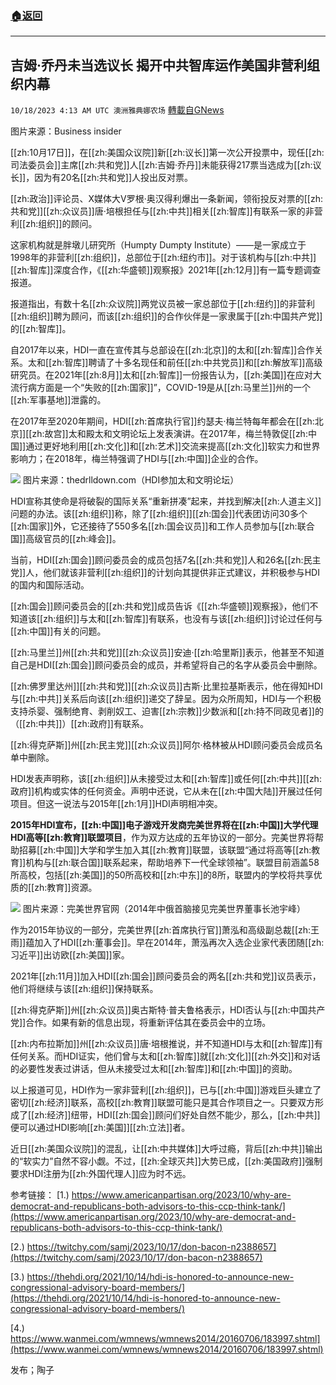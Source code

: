 ###  [:house:返回](README.md)
---


## 吉姆·乔丹未当选议长  揭开中共智库运作美国非营利组织内幕
`10/18/2023 4:13 AM UTC 澳洲雅典娜农场` [轉載自GNews](https://gnews.org/articles/1847965)

图片来源：Business insider

[[zh:10月17日]]，在[[zh:美国众议院]]新[[zh:议长]]第一次公开投票中，现任[[zh:司法委员会]]主席[[zh:共和党]]人[[zh:吉姆·乔丹]]未能获得217票当选成为[[zh:议长]]，因为有20名[[zh:共和党]]人投出反对票。

[[zh:政治]]评论员、X媒体大V罗根·奥汉得利爆出一条新闻，领衔投反对票的[[zh:共和党]][[zh:众议员]]唐·培根担任与[[zh:中共]]相关[[zh:智库]]有联系一家的非营利[[zh:组织]]的顾问。

这家机构就是胖墩儿研究所（Humpty Dumpty Institute）——是一家成立于1998年的非营利[[zh:组织]]，总部位于[[zh:纽约市]]。对于该机构与[[zh:中共]][[zh:智库]]深度合作，《[[zh:华盛顿]]观察报》2021年[[zh:12月]]有一篇专题调查报道。 

报道指出，有数十名[[zh:众议院]]两党议员被一家总部位于[[zh:纽约]]的非营利[[zh:组织]]聘为顾问，而该[[zh:组织]]的合作伙伴是一家隶属于[[zh:中国共产党]]的[[zh:智库]]。

自2017年以来，HDI一直在宣传其与总部设在[[zh:北京]]的太和[[zh:智库]]合作关系。太和[[zh:智库]]聘请了十多名现任和前任[[zh:中共党员]]和[[zh:解放军]]高级研究员。在2021年[[zh:8月]]太和[[zh:智库]]一份报告认为，[[zh:美国]]在应对大流行病方面是一个“失败的[[zh:国家]]”，COVID-19是从[[zh:马里兰]]州的一个[[zh:军事基地]]泄露的。

在2017年至2020年期间，HDI[[zh:首席执行官]]约瑟夫·梅兰特每年都会在[[zh:北京]][[zh:故宫]]太和殿太和文明论坛上发表演讲。在2017年，梅兰特敦促[[zh:中国]]通过更好地利用[[zh:文化]]和[[zh:艺术]]交流来提高[[zh:文化]]软实力和世界影响力；在2018年，梅兰特强调了HDI与[[zh:中国]]企业的合作。

![](https://i.imgur.com/JN8g7J8.png) 图片来源：thedrlldown.com（HDI参加太和文明论坛）  

HDI宣称其使命是将破裂的国际关系“重新拼凑”起来，并找到解决[[zh:人道主义]]问题的办法。该[[zh:组织]]称，除了[[zh:组织]][[zh:国会]]代表团访问30多个[[zh:国家]]外，它还接待了550多名[[zh:国会议员]]和工作人员参加与[[zh:联合国]]高级官员的[[zh:峰会]]。

当前，HDI[[zh:国会]]顾问委员会的成员包括7名[[zh:共和党]]人和26名[[zh:民主党]]人，他们就该非营利[[zh:组织]]的计划向其提供非正式建议，并积极参与HDI的国内和国际活动。

[[zh:国会]]顾问委员会的[[zh:共和党]]成员告诉《[[zh:华盛顿]]观察报》，他们不知道该[[zh:组织]]与太和[[zh:智库]]有联系，也没有与该[[zh:组织]]讨论过任何与[[zh:中国]]有关的问题。

[[zh:马里兰]]州[[zh:共和党]][[zh:众议员]]安迪·[[zh:哈里斯]]表示，他甚至不知道自己是HDI[[zh:国会]]顾问委员会的成员，并希望将自己的名字从委员会中删除。

[[zh:佛罗里达州]][[zh:共和党]][[zh:众议员]]古斯·比里拉基斯表示，他在得知HDI与[[zh:中共]]关系后向该[[zh:组织]]递交了辞呈。因为众所周知，HDI与一个积极支持杀婴、强制绝育、剥削奴工、迫害[[zh:宗教]]少数派和[[zh:持不同政见者]]的（[[zh:中共]]）[[zh:政府]]有联系。

[[zh:得克萨斯]]州[[zh:民主党]][[zh:众议员]]阿尔·格林被从HDI顾问委员会成员名单中删除。

HDI发表声明称，该[[zh:组织]]从未接受过太和[[zh:智库]]或任何[[zh:中共]][[zh:政府]]机构或实体的任何资金。声明中还说，它从未在[[zh:中国大陆]]开展过任何项目。但这一说法与2015年[[zh:1月]]HDI声明相冲突。

**2015年HDI宣布，[[zh:中国]]电子游戏开发商完美世界将在[[zh:中国]]大学代理HDI高等[[zh:教育]]联盟项目**，作为双方达成的五年协议的一部分。完美世界将帮助招募[[zh:中国]]大学和学生加入其[[zh:教育]]联盟，该联盟“通过将高等[[zh:教育]]机构与[[zh:联合国]]联系起来，帮助培养下一代全球领袖”。联盟目前涵盖58所高校，包括[[zh:美国]]的50所高校和[[zh:中东]]的8所，联盟内的学校将共享优质的[[zh:教育]]资源。

![](https://i.imgur.com/CpaGiSw.png) 图片来源：完美世界官网（2014年中俄首脑接见完美世界董事长池宇峰）  

作为2015年协议的一部分，完美世界[[zh:首席执行官]]萧泓和高级副总裁[[zh:王雨]]蕴加入了HDI[[zh:董事会]]。早在2014年，萧泓再次入选企业家代表团随[[zh:习近平]]出访欧[[zh:美国]]家。

2021年[[zh:11月]]加入HDI[[zh:国会]]顾问委员会的两名[[zh:共和党]]议员表示，他们将继续与该[[zh:组织]]保持联系。

[[zh:得克萨斯]]州[[zh:众议员]]奥古斯特·普夫鲁格表示，HDI否认与[[zh:中国共产党]]合作。如果有新的信息出现，将重新评估其在委员会中的立场。

[[zh:内布拉斯加]]州[[zh:众议员]]唐·培根推说，并不知道HDI与太和[[zh:智库]]有任何关系。而HDI证实，他们曾与太和[[zh:智库]]就[[zh:文化]][[zh:外交]]和对话的必要性发表过讲话，但从未接受过太和[[zh:智库]]和[[zh:中国]]的资助。

以上报道可见，HDI作为一家非营利[[zh:组织]]，已与[[zh:中国]]游戏巨头建立了密切[[zh:经济]]联系，高校[[zh:教育]]联盟可能只是其合作项目之一。只要双方形成了[[zh:经济]]纽带，HDI[[zh:国会]]顾问们好处自然不能少，那么，[[zh:中共]]便可以通过HDI影响[[zh:美国]][[zh:立法]]者。

近日[[zh:美国众议院]]的混乱，让[[zh:中共媒体]]大呼过瘾，背后[[zh:中共]]输出的“软实力”自然不容小觑。不过，[[zh:全球灭共]]大势已成，[[zh:美国政府]]强制要求HDI注册为[[zh:外国代理人]]应为时不远。

参考链接：
[1.) https://www.americanpartisan.org/2023/10/why-are-democrat-and-republicans-both-advisors-to-this-ccp-think-tank/](https://www.americanpartisan.org/2023/10/why-are-democrat-and-republicans-both-advisors-to-this-ccp-think-tank/)  

[2.) https://twitchy.com/samj/2023/10/17/don-bacon-n2388657](https://twitchy.com/samj/2023/10/17/don-bacon-n2388657)  

[3.) https://thehdi.org/2021/10/14/hdi-is-honored-to-announce-new-congressional-advisory-board-members/](https://thehdi.org/2021/10/14/hdi-is-honored-to-announce-new-congressional-advisory-board-members/)  

[4.) https://www.wanmei.com/wmnews/wmnews2014/20160706/183997.shtml](https://www.wanmei.com/wmnews/wmnews2014/20160706/183997.shtml)  

发布；陶子





 




